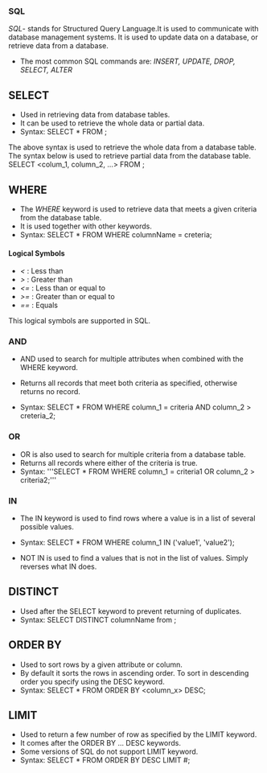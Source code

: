 ### SQL
_SQL_- stands for Structured Query Language.It is used to communicate with database management systems. 
It is used to update data on a database, or retrieve data from a database.
* The most common SQL commands are: _INSERT, UPDATE, DROP, SELECT, ALTER_

## SELECT
* Used in retrieving data from database tables.
* It can be used to retrieve the whole data or partial data.
* Syntax:
	SELECT * FROM <tableName>;

The above syntax is used to retrieve the whole data from a database table.
The syntax below is used to retrieve partial data from the database table.
	SELECT <colum_1, column_2, ...> FROM <tableName>;

## WHERE
* The _WHERE_ keyword is used to retrieve data that meets a given criteria from the database table.
* It is used together with other keywords.
* Syntax:
	SELECT * FROM <tableName> WHERE columnName = creteria;

#### Logical Symbols
* _<_ : Less than
* _>_ : Greater than
* _<=_ : Less than or equal to
* _>=_ : Greater than or equal to
* _==_ : Equals

This logical symbols are supported in SQL.

### AND
* AND used to search for multiple attributes when combined with the WHERE keyword.
* Returns all records that meet both criteria as specified, otherwise returns no record.

* Syntax:
	SELECT * FROM <tableName> WHERE column_1 = criteria AND column_2 > creteria_2;

### OR
* OR is also used to search for multiple criteria from a database table.
* Returns all records where either of the criteria is true.
* Syntax:
	        '''SELECT * FROM <tableName> WHERE column_1 = criteria1 OR column_2 > criteria2;'''

### IN
* The IN keyword is used to find rows where a value is in a list of several possible values.
* Syntax:
	SELECT * FROM <tableName> WHERE column_1 IN ('value1', 'value2');

* NOT IN is used to find a values that is not in the list of values. Simply reverses what IN does.

## DISTINCT
* Used after the SELECT keyword to prevent returning of duplicates.
* Syntax:
	SELECT DISTINCT columnName from <tableName>;

## ORDER BY
* Used to sort rows by a given attribute or column.
* By default it sorts the rows in ascending order. To sort in descending order you specify using the DESC keyword.
* Syntax:
	SELECT * FROM <tableName> ORDER BY <column_x> DESC;

## LIMIT
* Used to return a few number of row as specified by the LIMIT keyword. 
* It comes after the ORDER BY ... DESC keywords.
* Some versions of SQL do not support LIMIT keyword.
* Syntax:
	SELECT * FROM <tableName> ORDER BY <columnName> DESC LIMIT #;
